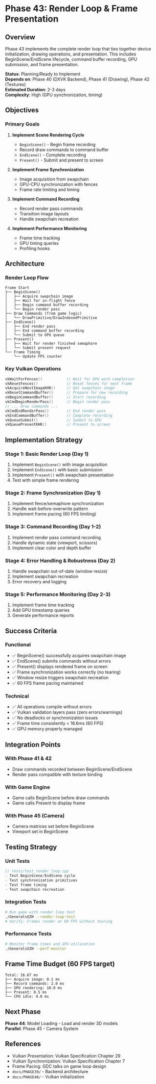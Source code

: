 # Phase 43: Render Loop & Frame Presentation

## Overview

Phase 43 implements the complete render loop that ties together device initialization, drawing operations, and presentation. This includes BeginScene/EndScene lifecycle, command buffer recording, GPU submission, and frame presentation.

**Status**: Planning/Ready to Implement  
**Depends on**: Phase 40 (DXVK Backend), Phase 41 (Drawing), Phase 42 (Textures)  
**Estimated Duration**: 2-3 days  
**Complexity**: High (GPU synchronization, timing)

## Objectives

### Primary Goals

1. **Implement Scene Rendering Cycle**
   - `BeginScene()` - Begin frame recording
   - Record draw commands to command buffer
   - `EndScene()` - Complete recording
   - `Present()` - Submit and present to screen

2. **Implement Frame Synchronization**
   - Image acquisition from swapchain
   - GPU-CPU synchronization with fences
   - Frame rate limiting and timing

3. **Implement Command Recording**
   - Record render pass commands
   - Transition image layouts
   - Handle swapchain recreation

4. **Implement Performance Monitoring**
   - Frame time tracking
   - GPU timing queries
   - Profiling hooks

## Architecture

### Render Loop Flow

```
Frame Start
├── BeginScene()
│   ├── Acquire swapchain image
│   ├── Wait for in-flight fence
│   ├── Begin command buffer recording
│   └── Begin render pass
├── Draw Commands (from game logic)
│   └── DrawPrimitive/DrawIndexedPrimitive
├── EndScene()
│   ├── End render pass
│   ├── End command buffer recording
│   └── Submit to GPU queue
├── Present()
│   ├── Wait for render finished semaphore
│   └── Submit present request
└── Frame Timing
    └── Update FPS counter
```

### Key Vulkan Operations

```cpp
vkWaitForFences()           // Wait for GPU work completion
vkResetFences()             // Reset fences for next frame
vkAcquireNextImageKHR()     // Get swapchain image
vkResetCommandBuffer()      // Prepare for new recording
vkBeginCommandBuffer()      // Start recording
vkCmdBeginRenderPass()      // Begin render pass
// ... draw commands ...
vkCmdEndRenderPass()        // End render pass
vkEndCommandBuffer()        // Complete recording
vkQueueSubmit()             // Submit to GPU
vkQueuePresentKHR()         // Present to screen
```

## Implementation Strategy

### Stage 1: Basic Render Loop (Day 1)

1. Implement `BeginScene()` with image acquisition
2. Implement `EndScene()` with basic submission
3. Implement `Present()` with swapchain presentation
4. Test with simple frame rendering

### Stage 2: Frame Synchronization (Day 1)

1. Implement fence/semaphore synchronization
2. Handle wait-before-overwrite pattern
3. Implement frame pacing (60 FPS limiting)

### Stage 3: Command Recording (Day 1-2)

1. Implement render pass command recording
2. Handle dynamic state (viewport, scissors)
3. Implement clear color and depth buffer

### Stage 4: Error Handling & Robustness (Day 2)

1. Handle swapchain out-of-date (window resize)
2. Implement swapchain recreation
3. Error recovery and logging

### Stage 5: Performance Monitoring (Day 2-3)

1. Implement frame time tracking
2. Add GPU timestamp queries
3. Generate performance reports

## Success Criteria

### Functional

- ✅ BeginScene() successfully acquires swapchain image
- ✅ EndScene() submits commands without errors
- ✅ Present() displays rendered frame on screen
- ✅ Frame synchronization works correctly (no tearing)
- ✅ Window resize triggers swapchain recreation
- ✅ 60 FPS frame pacing maintained

### Technical

- ✅ All operations compile without errors
- ✅ Vulkan validation layers pass (zero errors/warnings)
- ✅ No deadlocks or synchronization issues
- ✅ Frame time consistently < 16.6ms (60 FPS)
- ✅ GPU memory properly managed

## Integration Points

### With Phase 41 & 42
- Draw commands recorded between BeginScene/EndScene
- Render pass compatible with texture binding

### With Game Engine
- Game calls BeginScene before draw commands
- Game calls Present to display frame

### With Phase 45 (Camera)
- Camera matrices set before BeginScene
- Viewport set in BeginScene

## Testing Strategy

### Unit Tests

```cpp
// tests/test_render_loop.cpp
- Test BeginScene/EndScene cycle
- Test synchronization primitives
- Test frame timing
- Test swapchain recreation
```

### Integration Tests

```bash
# Run game with render loop test
./GeneralsXZH --render-loop-test
# Verify: Frames render at 60 FPS without tearing
```

### Performance Tests

```bash
# Monitor frame times and GPU utilization
./GeneralsXZH --perf-monitor
```

## Frame Time Budget (60 FPS target)

```
Total: 16.67 ms
├── Acquire image: 0.1 ms
├── Record commands: 2.0 ms
├── GPU rendering: 10.0 ms
├── Present: 0.5 ms
└── CPU idle: 4.0 ms
```

## Next Phase

**Phase 44**: Model Loading - Load and render 3D models  
**Parallel**: Phase 45 - Camera System

## References

- Vulkan Presentation: Vulkan Specification Chapter 29
- Vulkan Synchronization: Vulkan Specification Chapter 7
- Frame Pacing: GDC talks on game loop design
- `docs/PHASE39/` - Backend architecture
- `docs/PHASE40/` - Vulkan initialization
